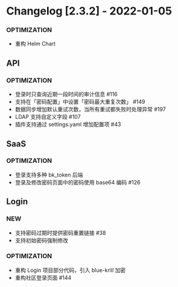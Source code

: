 <!-- generated by script, do not modify it manually -->
# Changelog [2.3.2] - 2022-01-05



### OPTIMIZATION

- 重构 Helm Chart

## API

### OPTIMIZATION

- 登录时只查询近期一段时间的审计信息 #116
- 支持在「密码配置」中设置「密码最大重复次数」 #149
- 数据同步增加默认重试次数，当所有重试都失败时处理异常 #197
- LDAP 支持自定义字段 #107
- 插件支持通过 settings.yaml 增加配置项 #43

## SaaS

### OPTIMIZATION

- 登录支持多种 bk_token 后端
- 登录及修改密码页面中的密码使用 base64 编码 #126

## Login

### NEW

- 支持密码过期时提供密码重置链接 #38
- 支持初始密码强制修改

### OPTIMIZATION

- 重构 Login 项目部分代码，引入 blue-krill 加密
- 重构社区登录页面 #144
